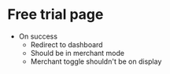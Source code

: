 # Free trial page

- On success
  - Redirect to dashboard
  - Should be in merchant mode
  - Merchant toggle shouldn't be on display
